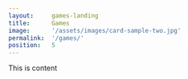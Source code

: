 ```yaml
---
layout:     games-landing
title:      Games
image:      '/assets/images/card-sample-two.jpg'
permalink:  '/games/'
position:   5
---
```

This is content
